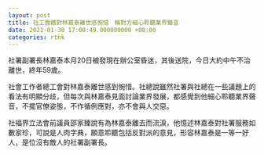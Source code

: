 ```yaml
---
layout: post
title: 社工團體對林嘉泰離世感惋惜　稱對方細心聆聽業界聲音
date: 2021-01-30 17:00:49.000000000 +08:00
categories: rthk
---
```


社署副署長林嘉泰本月20日被發現在辦公室昏迷，其後送院，今日大約中午不治離世，終年59歲。

社會工作者總工會對林嘉泰離世感到惋惜。社總說雖然社署與社總在一些議題上的看法有明顯分歧，但每次與林嘉泰見面討論業界發展，都感覺到他細心聆聽業界聲音，不擺官僚姿態，不作循例應對，亦不會與人交惡。

社褔界立法會前議員邵家臻說有為林嘉泰離去而流淚，他憶述林嘉泰對社署服務如數家珍，可說是人肉字典，願意聆聽包括反對派的意見，形容林嘉泰是一等一好人，是位沒有敵人的社署副署長。
